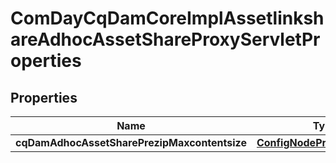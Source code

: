 

# ComDayCqDamCoreImplAssetlinkshareAdhocAssetShareProxyServletProperties

## Properties

Name | Type | Description | Notes
------------ | ------------- | ------------- | -------------
**cqDamAdhocAssetSharePrezipMaxcontentsize** | [**ConfigNodePropertyInteger**](ConfigNodePropertyInteger.md) |  |  [optional]



